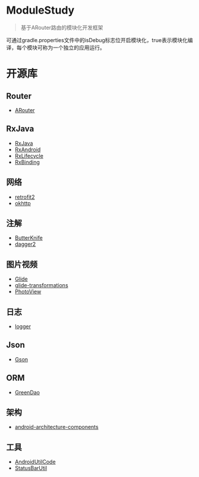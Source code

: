 # ModuleStudy

>基于ARouter路由的模块化开发框架

可通过gradle.properties文件中的isDebug标志位开启模块化，true表示模块化编译，每个模块可称为一个独立的应用运行。

# 开源库

## Router

* [ARouter](https://github.com/alibaba/ARouter)

## RxJava

* [RxJava](https://github.com/ReactiveX/RxJava)
* [RxAndroid](https://github.com/ReactiveX/RxAndroid)
* [RxLifecycle](https://github.com/trello/RxLifecycle)
* [RxBinding](https://github.com/JakeWharton/RxBinding)

## 网络

* [retrofit2](https://github.com/square/retrofit)
* [okhttp](https://github.com/square/okhttp)

## 注解

* [ButterKnife](https://github.com/JakeWharton/butterknife)
* [dagger2](https://github.com/google/dagger)

## 图片视频

* [Glide](https://github.com/bumptech/glide)
* [glide-transformations](https://github.com/wasabeef/glide-transformations)
* [PhotoView](https://github.com/chrisbanes/PhotoView)

## 日志

* [logger](https://github.com/orhanobut/logger)

## Json

* [Gson](https://github.com/google/gson)

## ORM

* [GreenDao](https://github.com/greenrobot/greenDAO)

## 架构

* [android-architecture-components](https://github.com/googlesamples/android-architecture-components)

## 工具

* [AndroidUtilCode](https://github.com/Blankj/AndroidUtilCode)
* [StatusBarUtil](https://github.com/laobie/StatusBarUtil)

